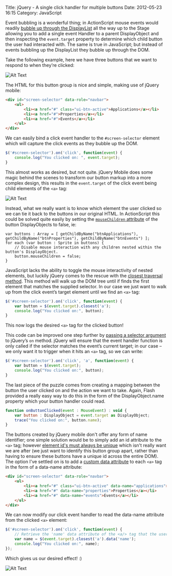 Title: jQuery - A single click handler for multiple buttons
Date: 2012-05-23 16:15
Category: JavaScript

Event bubbling is a wonderful thing; in ActionScript mouse events would readily [bubble up through the DisplayList](http://www.rubenswieringa.com/blog/eventbubbles-eventcancelable-and-eventcurrenttarget) all the way up to the Stage allowing you to add a single event Handler to a parent DisplayObject and then inspecting the `event.target` property to determine which child button the user had interacted with. The same is true in JavaScript; but instead of events bubbling up the DisplayList they bubble up through the DOM.

Take the following example, here we have three buttons that we want to respond to when they’re clicked:

![Alt Text]({filename}/images/jquery-a-single-click-handler-for-multiple-buttons/three-buttons.png)

The HTML for this button group is nice and simple, making use of jQuery mobile:

```html
<div id="screen-selector" data-role="navbar">
	<ul>
		<li><a href="#" class="ui-btn-active">Applications</a></li>
		<li><a href="#">Properties</a></li>
		<li><a href="#">Events</a></li>
	</ul>
</div>
```

We can easily bind a click event handler to the `#screen-selector` element which will capture the click events as they bubble up the DOM.

```js
$('#screen-selector').on('click', function(event) {
	console.log("You clicked on: ", event.target);
}
```

This almost works as desired, but not quite. jQuery Mobile does some magic behind the scenes to transform our button markup into a more complex design, this results in the `event.target` of the click event being child elements of the `<a>` tag:

![Alt Text]({filename}/images/jquery-a-single-click-handler-for-multiple-buttons/button-event-target.png)

Instead, what we really want is to know which <a> element the user clicked so we can tie it back to the buttons in our original HTML. In ActionScript this could be solved quite easily by setting the [`mouseChildren` attribute](http://help.adobe.com/en_US/FlashPlatform/reference/actionscript/3/flash/display/DisplayObjectContainer.html#mouseChildren) of the button DisplayObjects to false, ie:

```as3
var buttons : Array = [ getChildByName("btnApplications"), getChildByName("btnProperties"), getChildByName("btnEvents") ];
for each (var button : Sprite in buttons) {
	// Disable mouse interaction with any children nested within the button's DisplayObject.
	button.mouseChildren = false;
}
```

JavaScript lacks the ability to toggle the mouse interactivity of nested elements, but luckily jQuery comes to the rescue with the [closest traversal method](http://api.jquery.com/closest/). This method will walk up the DOM tree until if finds the first element that matches the supplied selector. In our case we just want to walk up from the click event’s target element until we find an `<a>` tag:

```js
$('#screen-selector').on('click', function(event) {
	var button = $(event.target).closest('a');
	console.log("You clicked on:", button);
}
```

This now logs the desired `<a>` tag for the clicked button!

This code can be improved one step further by [passing a selector argument](http://api.jquery.com/on/#example-7) to jQuery’s `on` method. jQuery will ensure that the event handler function is only called if the selector matches the event’s current target; in our case – we only want it to trigger when it hits an `<a>` tag, so we can write:

```js
$('#screen-selector').on('click', 'a', function(event) {
	var button = $(event.target);
	console.log("You clicked on:", button);
}
```

The last piece of the puzzle comes from creating a mapping between the button the user clicked on and the action we want to take. Again, Flash provided a really easy way to do this in the form of the DisplayObject.name property which your button handler could read.

```js
function onButtonClicked(event : MouseEvent) : void { 
	var button : DisplayObject = event.target as DisplayObject;
	trace("You clicked on:", button.name);
}
```

The buttons created by jQuery mobile don't offer any form of name identifier; one simple solution would be to simply add an id attribute to the `<a>` tag; however [element id's must always be unique](http://www.w3.org/TR/html401/struct/global.html#h-7.5.2) which isn't really want we are after (we just want to identify this button group apart, rather than having to ensure these buttons have a unique id across the entire DOM). The option I've settled on is to add a [custom data attribute](http://ejohn.org/blog/html-5-data-attributes/) to each `<a>` tag in the form of a data-name attribute:

```html
<div id="screen-selector" data-role="navbar">
	<ul>
		<li><a href="#" class="ui-btn-active" data-name="applications">Applications</a></li>
		<li><a href="#" data-name="properties">Properties</a></li>
		<li><a href="#" data-name="events">Events</a></li>
	</ul>
</div>
```

We can now modify our click event handler to read the data-name attribute from the clicked `<a>` element:

```js
$('#screen-selector').on('click', function(event) {
	// Retrieve the 'name' data attribute of the <a/> tag that the user clicked.
	var name = $(event.target).closest('a').data('name');
	console.log("You clicked on:", name);
});
```

Which gives us our desired effect! :)

![Alt Text]({filename}/images/jquery-a-single-click-handler-for-multiple-buttons/button-click-handler.png)
